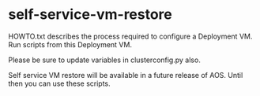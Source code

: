 # self-service-vm-restore

HOWTO.txt describes the process required to configure a Deployment VM. Run scripts from this Deployment VM.

Please be sure to update variables in clusterconfig.py also.

Self service VM restore will be available in a future release of AOS. Until then you can use these scripts.

